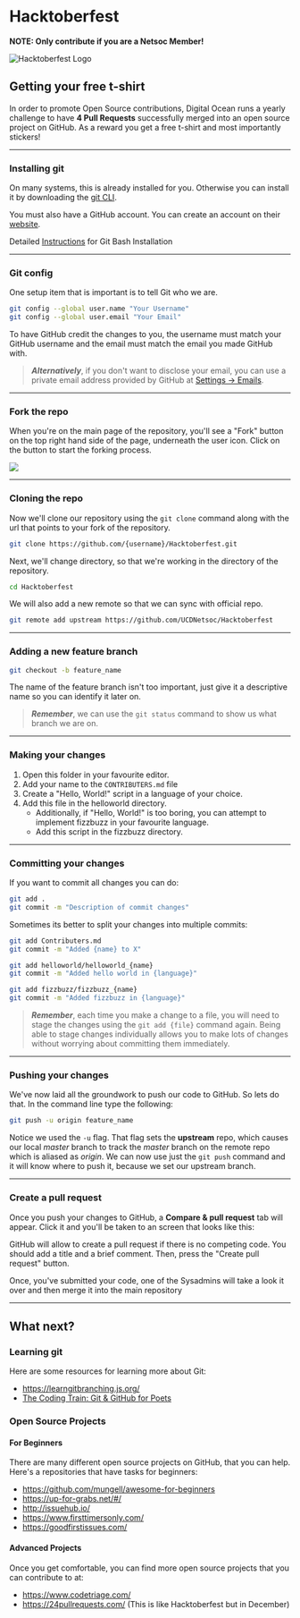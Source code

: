 # Hacktoberfest

**NOTE: Only contribute if you are a Netsoc Member!**

![Hacktoberfest Logo](assets/Email%20Banners-Dark.png)

## Getting your free t-shirt

In order to promote Open Source contributions, Digital Ocean runs a yearly challenge to have **4 Pull Requests** successfully merged into an open source project on GitHub. As a reward you get a free t-shirt and most importantly stickers!

---

### Installing git
On many systems, this is already installed for you. Otherwise you can install it by downloading the [git CLI](https://git-scm.com/downloads).

You must also have a GitHub account. You can create an account on their [website](https://github.com).

Detailed [Instructions](https://zarkom.net/blogs/how-to-install-git-and-git-bash-on-windows-9140) for Git Bash Installation

----

### Git config

One setup item that is important is to tell Git who we are.

```bash
git config --global user.name "Your Username"
git config --global user.email "Your Email"
```
To have GitHub credit the changes to you, the username must match your GitHub username and the email must match the email you made GitHub with.


> ***Alternatively***, if you don't want to disclose your email, you can use a private email address provided by GitHub at [Settings -> Emails](https://github.com/settings/emails).

----

### Fork the repo

When you're on the main page of the repository, you'll see a "Fork" button on the top right hand side of the page, underneath the user icon.
Click on the button to start the forking process. 

![](https://i.imgur.com/2r11Dk6.png)

----

### Cloning the repo

Now we'll clone our repository using the `git clone` command along with the url that points to your fork of the repository.

```bash
git clone https://github.com/{username}/Hacktoberfest.git
```

Next, we'll change directory, so that we're working in the directory of the repository.

```bash
cd Hacktoberfest
```

We will also add a new remote so that we can sync with official repo.
```bash
git remote add upstream https://github.com/UCDNetsoc/Hacktoberfest
```

----

### Adding a new feature branch

```bash
git checkout -b feature_name
```

The name of the feature branch isn't too important, just give it a descriptive name so you can identify it later on.



> ***Remember***, we can use the `git status` command to show us what branch we are on.

----

### Making your changes

1. Open this folder in your favourite editor. 
2. Add your name to the `CONTRIBUTERS.md` file
3. Create a "Hello, World!" script in a language of your choice.
4. Add this file in the helloworld directory.
   * Additionally, if "Hello, World!" is too boring, you can attempt to implement fizzbuzz in your favourite language.
   * Add this script in the fizzbuzz directory.

----

### Committing your changes

If you want to commit all changes you can do:
```bash
git add .
git commit -m "Description of commit changes"
```

Sometimes its better to split your changes into multiple commits:
```bash
git add Contributers.md
git commit -m "Added {name} to X"

git add helloworld/helloworld_{name}
git commit -m "Added hello world in {language}"

git add fizzbuzz/fizzbuzz_{name}
git commit -m "Added fizzbuzz in {language}"
```



> ***Remember***, each time you make a change to a file, you will need to stage the changes using the `git add {file}` command again. Being able to stage changes individually allows you to make lots of changes without worrying about committing them immediately.

----

### Pushing your changes

We've now laid all the groundwork to push our code to GitHub. So lets do that. In the command line type the following:
```bash
git push -u origin feature_name
```

Notice we used the `-u` flag. That flag sets the **upstream** repo, which causes our local _master_ branch to track the _master_ branch on the remote repo which is aliased as _origin_. We can now use just the `git push` command and it will know where to push it, because we set our upstream branch.

----

### Create a pull request

Once you push your changes to GitHub, a **Compare & pull request** tab will appear. Click it and you'll be taken to an screen that looks like this:


GitHub will allow to create a pull request if there is no competing code. You should add a title and a brief comment. Then, press the "Create pull request" button.

Once, you've submitted your code, one of the Sysadmins will take a look it over and then merge it into the main repository


---

## What next?
### Learning git

Here are some resources for learning more about Git:

- https://learngitbranching.js.org/
- [The Coding Train: Git & GitHub for Poets](https://www.youtube.com/watch?v=BCQHnlnPusY&vl=en)



### Open Source Projects

#### For Beginners

There are many different open source projects on GitHub, that you can help. Here's a repositories that have tasks for beginners:

- https://github.com/mungell/awesome-for-beginners
- https://up-for-grabs.net/#/
- http://issuehub.io/
- https://www.firsttimersonly.com/
- https://goodfirstissues.com/



#### Advanced Projects

Once you get comfortable, you can find more open source projects that you can contribute to at:

- https://www.codetriage.com/
- https://24pullrequests.com/ (This is like Hacktoberfest but in December)
